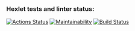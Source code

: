 ### Hexlet tests and linter status:
[![Actions Status](https://github.com/CrazyCash/php-project-lvl1/workflows/hexlet-check/badge.svg)](https://github.com/CrazyCash/php-project-lvl1/actions)
[![Maintainability](https://api.codeclimate.com/v1/badges/a99a88d28ad37a79dbf6/maintainability)](https://codeclimate.com/github/codeclimate/codeclimate/maintainability)
[![Build Status](https://travis-ci.com/CrazyCash/php-project-lvl1.svg?branch=main)](https://travis-ci.com/CrazyCash/php-project-lvl1)